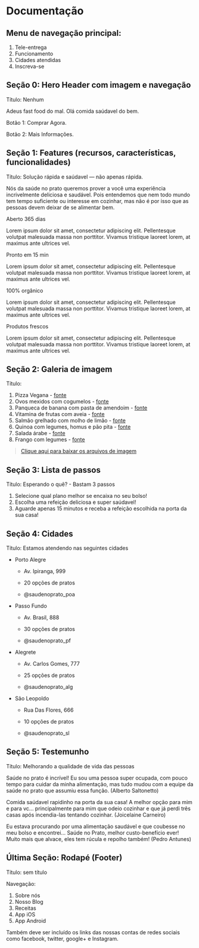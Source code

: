 # Documentação
## Menu de navegação principal:
1. Tele-entrega 
2. Funcionamento 
3. Cidades atendidas
4. Inscreva-se


## Seção 0: Hero Header com imagem e navegação

Título: Nenhum

Adeus fast food do mal. Olá comida saúdavel do bem.

Botão 1: Comprar Agora.

Botão 2: Mais Informações.


## Seção 1: Features (recursos, características, funcionalidades)
Título: Solução rápida e saúdavel — não apenas rápida.

Nós da saúde no prato queremos prover a você uma experiência incrivelmente deliciosa e saudável. Pois entendemos que nem todo mundo tem tempo suficiente ou interesse em cozinhar, mas não é por isso que as pessoas devem deixar de se alimentar bem.

Aberto 365 dias

Lorem ipsum dolor sit amet, consectetur adipiscing elit. Pellentesque volutpat malesuada massa non porttitor. Vivamus tristique laoreet lorem, at maximus ante ultrices vel.

Pronto em 15 min

Lorem ipsum dolor sit amet, consectetur adipiscing elit. Pellentesque volutpat malesuada massa non porttitor. Vivamus tristique laoreet lorem, at maximus ante ultrices vel.

100% orgânico

Lorem ipsum dolor sit amet, consectetur adipiscing elit. Pellentesque volutpat malesuada massa non porttitor. Vivamus tristique laoreet lorem, at maximus ante ultrices vel.

Produtos frescos

Lorem ipsum dolor sit amet, consectetur adipiscing elit. Pellentesque volutpat malesuada massa non porttitor. Vivamus tristique laoreet lorem, at maximus ante ultrices vel.

## Seção 2: Galeria de imagem 
Título: 

  1. Pizza Vegana - [fonte](http://www.paraibaradioblog.com/wp-content/uploads/2018/05/Comprovante001-57.jpg)
  2. Ovos mexidos com cogumelos - [fonte](https://cdn.teleculinaria.pt/wp-content/uploads/2015/04/Ovos-mexidos-com-espargos-cogumelos-e-lingui%C3%A7a-5.jpg)
  3. Panqueca de banana com pasta de amendoim - [fonte](https://abrilboaforma.files.wordpress.com/2017/08/panqueca-banana.jpg)
  4. Vitamina de frutas com aveia - [fonte](https://2.bp.blogspot.com/-oCddMzsbEIQ/VfMbiAilg2I/AAAAAAAADos/mMX40wMmHR0/s1600/suco_melao.jpg)
  5. Salmão grelhado com molho de limão - [fonte](https://i.pinimg.com/originals/6b/4e/06/6b4e06950a621d73035e06b93cc3da6c.jpg)
  6. Quinoa com legumes, homus e pão pita - [fonte](https://portal-amb-imgs.clubedaana.com.br/2016/11/homus-1920x1080.jpg)
  7. Salada árabe - [fonte](https://craftlog.com/m/i/1584064=s1280=h960)
  8. Frango com legumes - [fonte](http://painel.perdigao.com.br/panel/sites/default/files/styles/is_product_cover_1240_858/public/recipes-images/salada-morna-frango.png?itok=FKzfTcZ3)
  
  > [Clique aqui para baixar os arquivos de imagem](https://github.com/romuloreis/DWDM/raw/master/assets/imagens_galeria.zip)
  
## Seção 3: Lista de passos
Título: Esperando o quê? - Bastam 3 passos

  1. Selecione qual plano melhor se encaixa no seu bolso!
  2. Escolha uma refeição deliciosa e super saúdavel!
  3. Aguarde apenas 15 minutos e receba a refeição escolhida na porta da sua casa!

## Seção 4: Cidades
Título: Estamos atendendo nas seguintes cidades

  - Porto Alegre

    - Av. Ipiranga, 999

    - 20 opções de pratos

    - @saudenoprato_poa


  - Passo Fundo

    - Av. Brasil, 888

    - 30 opções de pratos

    - @saudenoprato_pf


  - Alegrete

    - Av. Carlos Gomes, 777

    - 25 opções de pratos

    - @saudenoprato_alg


  - São Leopoldo

    - Rua Das Flores, 666

    - 10 opções de pratos

    - @saudenoprato_sl

  
## Seção 5: Testemunho
Título: Melhorando a qualidade de vida das pessoas

Saúde no prato é incrível! Eu sou uma pessoa super ocupada, com pouco tempo para cuidar da minha alimentação, mas tudo mudou com a equipe da saúde no prato que assumiu essa função.
(Alberto Saltonetto)

Comida saúdavel rapidinho na porta da sua casa! A melhor opção para mim e para vc... principalmente para mim que odeio cozinhar e que já perdi três casas após incendia-las tentando cozinhar.
(Joicelaine Carneiro)

Eu estava procurando por uma alimentação saudável e que coubesse no meu bolso e encontrei... Saúde no Prato, melhor custo-benefício ever! Muito mais que alvace, eles tem rúcula e repolho também! 
(Pedro Antunes)

## Última Seção: Rodapé (Footer)
Título: sem título

Navegação:
1. Sobre nós
2. Nosso Blog
3. Receitas
4. App iOS 
5. App Android

Também deve ser incluído os links das nossas contas de redes sociais como facebook, twitter, google+ e Instagram.

